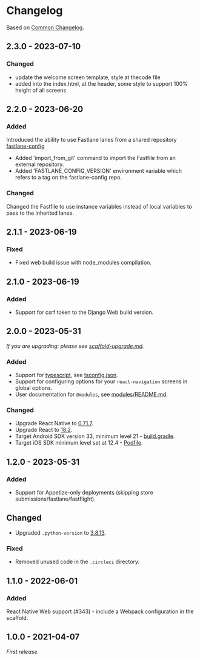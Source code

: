 # Changelog

Based on [Common Changelog](https://common-changelog.org/).

## 2.3.0 - 2023-07-10

### Changed

- update the welcome screen template, style at thecode file
- added into the index.html, at the header, some style to support 100% height of all screens

## 2.2.0 - 2023-06-20

### Added

Introduced the ability to use Fastlane lanes from a shared repository [fastlane-config](https://github.com/crowdbotics/fastlane-config)

- Added 'import_from_git' command to import the Fastfile from an external repository.
- Added 'FASTLANE_CONFIG_VERSION' environment variable which refers to a tag on the fastlane-config repo.

### Changed

Changed the Fastfile to use instance variables instead of local variables to pass to the inherited lanes.

## 2.1.1 - 2023-06-19

### Fixed

- Fixed web build issue with node_modules compilation.

## 2.1.0 - 2023-06-19

### Added

- Support for csrf token to the Django Web build version.

## 2.0.0 - 2023-05-31

_If you are upgrading: please see [scaffold-upgrade.md](/docs/scaffold-upgrade.md)._

### Added

- Support for [typescript](https://www.typescriptlang.org/), see [tsconfig.json](/scaffold/template/tsconfig.json).
- Support for configuring options for your `react-navigation` screens in global options.
- User documentation for `@modules`, see [modules/README.md](/scaffold/template/custom/modules/README.md).

### Changed

- Upgrade React Native to [0.71.7](https://github.com/facebook/react-native/releases/tag/v0.71.7).
- Upgrade React to [18.2](https://github.com/facebook/react/releases/tag/v18.2.0).
- Target Android SDK version 33, minimum level 21 - [build.gradle](/scaffold/template/android/build.gradle).
- Target iOS SDK minimum level set at 12.4 - [Podfile](/scaffold/template/ios/Podfile).

## 1.2.0 - 2023-05-31

### Added

- Support for Appetize-only deployments (skipping store submissions/fastlane/fastflight).

## Changed

- Upgraded `.python-version` to [3.8.13](https://www.python.org/downloads/release/python-3813/).

### Fixed

- Removed unused code in the `.circleci` directory.

## 1.1.0 - 2022-06-01

### Added

React Native Web support (#343) - include a Webpack configuration in the scaffold.

## 1.0.0 - 2021-04-07

_First release._
